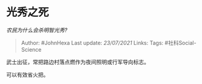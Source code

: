 # 光秀之死
*农民为什么会杀明智光秀?*

> Author: #JohnHexa
Last update: *23/07/2021* 
Links:
Tags: #社科Social-Science 

 
武士出征，常把路边村落点燃作为夜间照明或行军导向标志。

可以有效省火把。



